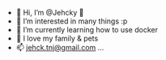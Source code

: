 - 👋 Hi, I’m @Jehcky :zany_face:
- 👀 I’m interested in many things :p
- 🌱 I’m currently learning how to use docker
- 💞️ I love my family & pets
- 📫 jehck.tnj@gmail.com ...

<!---
Jehcky/Jehcky is a ✨ special ✨ repository because its `README.md` (this file) appears on your GitHub profile.
You can click the Preview link to take a look at your changes.
--->
